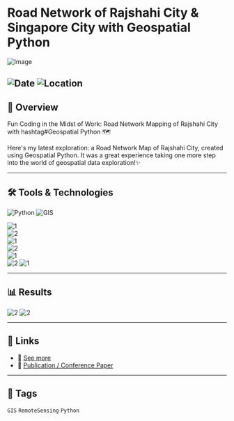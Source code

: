 # Road Network of Rajshahi City & Singapore City with Geospatial Python 

![Image](https://framerusercontent.com/images/nGUGypoHUOXCG49NjBc4no8XRE.png?scale-down-to=1024&width=1063&height=889)  

![Date](https://img.shields.io/badge/15/12/2024-15/12/2024-blue) 
![Location](https://img.shields.io/badge/Location-Rajshahi-green) 
---

## 📝 Overview
Fun Coding in the Midst of Work: Road Network Mapping of Rajshahi City with hashtag#Geospatial Python 🗺️

Here's my latest exploration: a Road Network Map of Rajshahi City, created using Geospatial Python. It was a great experience taking one more step into the world of geospatial data exploration!✨

---

## 🛠️ Tools & Technologies
![Python](https://img.shields.io/badge/Python-blue) 
![GIS](https://img.shields.io/badge/GIS-ArcGIS-green) 

![1](https://framerusercontent.com/images/i123sqcED0ltDNE0UvGg909Y.png?scale-down-to=1024&width=1091&height=904)  
![2](https://framerusercontent.com/images/9CkSAVc7NlSYtrvxcv4q5ZmTDeo.png?scale-down-to=1024&width=1066&height=885)  
![1](https://framerusercontent.com/images/FWME5jsbjWHogiDb8DolmRdMA.png?scale-down-to=1024&width=1065&height=885)  
![2](https://framerusercontent.com/images/5GG5wZ729ewHxLgSJNEVStwms.png?scale-down-to=1024&width=1062&height=885)  
![1](https://framerusercontent.com/images/9FQVHahiToAz87scC7kyivvL0.png?scale-down-to=1024&width=1064&height=882)  
![2](https://framerusercontent.com/images/xJ1fI6qSWMb2fXJXmxH3ArayoOM.png?scale-down-to=1024&width=1056&height=884)
![1](https://framerusercontent.com/images/QenY7P8JUbQnKjeWPVFtyy7m0nE.png?scale-down-to=1024&width=1060&height=886)  

---

## 📊 Results

![2](https://framerusercontent.com/images/nGUGypoHUOXCG49NjBc4no8XRE.png?scale-down-to=1024&width=1063&height=889) 
![2](https://framerusercontent.com/images/kOY9PMUiPFYKd2yIO1Kj2nl874.png?scale-down-to=1024&width=1836&height=1079) 

---

## 📎 Links
- 🔗 [See more](https://www.linkedin.com/posts/imtiajiqbalmahfuj_roadnetworkrajsourcecodeplot-activity-7274858059682746368-hHub?utm_source=share&utm_medium=member_desktop)  
- 📄 [Publication / Conference Paper](https://doi.org/example)

---

## 🔖 Tags
`GIS` `RemoteSensing` `Python`  
